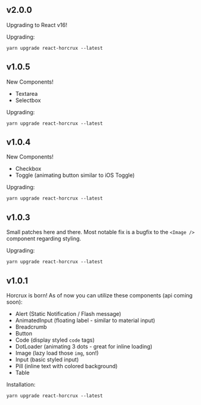 ## v2.0.0
Upgrading to React v16!

Upgrading:
```
yarn upgrade react-horcrux --latest
```

## v1.0.5
New Components!

* Textarea
* Selectbox

Upgrading:
```
yarn upgrade react-horcrux --latest
```

## v1.0.4
New Components!

* Checkbox
* Toggle (animating button similar to iOS Toggle)

Upgrading:
```
yarn upgrade react-horcrux --latest
```

## v1.0.3
Small patches here and there.
Most notable fix is a bugfix to the `<Image />` component regarding styling.

Upgrading:
```
yarn upgrade react-horcrux --latest
```


## v1.0.1
Horcrux is born! As of now you can utilize these components (api coming soon):

* Alert (Static Notification / Flash message)
* AnimatedInput (floating label - similar to material input)
* Breadcrumb
* Button
* Code (display styled `code` tags)
* DotLoader (animating 3 dots - great for inline loading)
* Image (lazy load those `img`, son!)
* Input (basic styled input)
* Pill (inline text with colored background)
* Table

Installation:
```
yarn upgrade react-horcrux --latest
```
